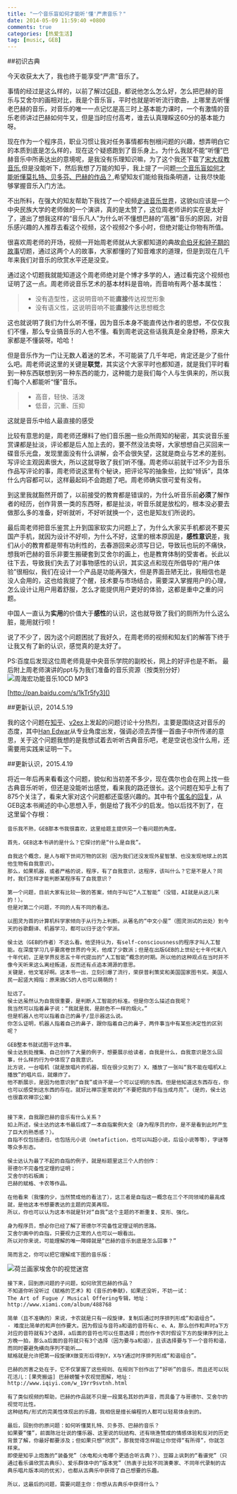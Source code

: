 ```yaml
---
title: "一个音乐盲如何才能听'懂'严肃音乐？"
date: 2014-05-09 11:59:40 +0800
comments: true
categories: [热爱生活]
tag: [music, GEB]
---
```


##初识古典

今天收获太大了，我也终于能享受“严肃”音乐了。

事情的经过是这么样的，以前了解过[GEB][]，都说他怎么怎么好，怎么把巴赫的音乐与艾舍尔的画相对比，我是个音乐盲，平时也就是听听流行歌曲，上哪里去听懂老巴赫的音乐，对音乐的唯一一点记忆是高三时上基本能力课时，一个有激情的音乐老师讲过巴赫如何牛叉，但是当时应付高考，谁去认真理睬这60分的基本能力呀。

现在作为一个程序员，职业习惯让我对任务事情都有刨根问题的兴趣，想弄明白它的本质到底是怎么样的，现在这个疑惑跑到了音乐身上。为什么我就不能“听懂”巴赫音乐中所表达出的意境呢，是我没有乐理知识嘛，为了这个我还下载了[宋大叔教音乐][songdashu],但是没能听下，然后我想了万能的知乎，我上提了一问题[一个音乐盲如何才能听懂莫扎特、贝多芬、巴赫的作品？][zhihu],希望知友们能给我指条明道，让我尽快能够掌握音乐入门方法。

不出所料，在强大的知友帮助下我找了一个视频[走进音乐世界][goto-music]，这貌似应该是一个中央民族大学的老师做的一个演讲，真的是太赞了，这位周老师讲的实在是太好了，道出了想我这样的“音乐凡人”为什么听不懂想巴赫的“高雅”音乐的原因，对音乐感兴趣的人推荐去看这个视频，这个视频2个多小时，但绝对能让你物有所值。

很喜欢周老师的开场，视频一开始周老师就从大家都知道的典故[俞伯牙和钟子期的故事][gaoshanliushui]切题，通过这两个人的故事，大家都懂的了知音难求的道理，但是到现在几千年来我们对音乐的欣赏水平还是没变。

通过这个切题我就能知道这个周老师绝对是个博才多学的人，通过看完这个视频也证明了这一点。周老师说音乐艺术的基本材料是音响，而音响有两个基本属性：

>- 没有造型性，这说明音响不能**直接**传达视觉形象
>- 没有语义性，这说明音响不能**直接**传达思想概念

 这也就说明了我们为什么听不懂，因为音乐本身不能直传达作者的思想，不仅仅我们不懂，那么专业搞音乐的人也不懂。看到周老说这些话我真是全身舒畅，原来大家都是不懂装呀。哈哈！

但是音乐作为一门让无数人着迷的艺术，不可能装了几千年吧，肯定还是少了些什么吧。周老师说这里的关键是**联觉**，其实这个大家平时也都知道，就是我们平时看到一种东西联想到另一种东西的能力，这种能力是我们每个人与生俱来的，所以我们每个人都能听“懂”音乐。

>- 高音，轻快、活泼
>- 低音，沉重、压抑

这就是音乐中给人最直接的感受

比较有意思的是，周老师还爆料了他们音乐圈一些众所周知的秘密，其实说音乐鉴赏课都是扯淡，评论都是后人加上去的，要不然没法卖呀，大家想想自己买回来一碟音乐光盘，发现里面没有什么讲解，会不会很失望，这就是商业与艺术的差别。写评论主观因素很大，所以这就导致了我们听不懂。周老师以前就干过不少为音乐作品写评论的事，周老师说这里有个秘诀，把评论写的抽象些，比如“倾诉”，具体什么内容都可以，这样最起码不会跑题了吧。周老师确实很可爱有没有。

到这里我就豁然开朗了，以前接受的教育都是错误的，为什么听音乐前**必须**了解作者的经历，创作背景一类的东西呀，都是扯淡，听音乐就是放松的，根本没必要去做那么多的准备，好听就听，不好听就换一个，这也是知友们所说的。

最后周老师把音乐鉴赏上升到国家软实力问题上了，为什么大家买手机都说不要买国产手机，就因为设计不好呗，为什么不好，这里的根本原因是，**感性意识**差，我们从小的教育都是带有功利性的，去春游回来必须写日记，导致玩也玩的不痛快，想我听巴赫的音乐非要生搬硬套到艾舍尔的画上，也是教育体制的受害者。长此以往下去，导致我们失去了对事物感性的认识，其实这点和现在所倡导的“用户体验”很相似，我们在设计一个产品是功能再强大，但是界面丑陋无比，我相信也是没人会用的，这也给我提了个醒，技术要与市场结合，需要深入掌握用户的心理，怎么设计让用户用着舒服，怎么才能提供用户更好的体验，这都是重中之重的问题。

中国人一直认为**实用**的价值大于**感性**的认识，这也就导致了我们的厕所为什么这么脏，能用就行呗！

说了不少了，因为这个问题困扰了我好久，在周老师的视频和知友们的解答下终于让我又有了新的认识，感觉真的是太好了。

PS:百度后发现这位周老师竟是中央音乐学院的副校长，网上的好评也是不断。
最后附上周老师演讲的ppt与为我们准备的音乐资源（按类别分好）
<img src="http://img03.taobaocdn.com/imgextra/i3/581166664/TB2m4K_apXXXXX5XXXXXXXXXXXX_!!581166664.png" alt="周海宏功能音乐10CD MP3"/>

[http://pan.baidu.com/s/1kTr5fy3]()

##更新认识，2014.5.19

我的这个问题在[知乎][zhihu]、[v2ex](http://v2ex.com/t/111959)上发起的问题讨论十分热烈，主要是围绕这对音乐的态度，其中[Han Edwar][han-edwar]从专业角度出发，强调必须去弄懂一首曲子中所传递的意思，关于这个问题我想的是我想试着去听听古典音乐吧，老是空说也没什么用，还需要用实践来证明一下。

##更新认识，2015.4.19

将近一年后再来看看这个问题，貌似和当初差不多少，现在偶尔也会在网上找一些古典音乐听听，但还是没能听出感觉，看来我的路还很长。这个问题在知乎上有了875个关注了，看来大家对这个问题都还蛮感兴趣的。其中有个[匿名的回复](http://www.zhihu.com/question/23698905/answer/34179234)，从GEB这本书阐述的中心思想入手，倒是给了我不少的启发。怕以后找不到了，在这里留个存根：

    音乐我不熟，GEB那本书我很喜欢，这里给题主提供另一个看问题的角度。

    首先，GEB这本书讲的是什么？它探讨的是“什么是自我”。

    自我这个概念，是人与眼下世间万物的区别（因为我们还没发现外星智慧、也没发现地球上的其他生物有自我意识）。
    那么，如果机器，或者严格的说，程序，有了自我意识，这程序，该叫什么？它是不是人？同时，我们怎样才能判断某程序有了自我意识？

    第一个问题，目前大家有比较一致的答案，倾向于叫它“人工智能”（没错，AI就是从这儿来的！）。
    但是对第二个问题，不同的人有不同的看法。

    以图灵为首的计算机科学家倾向于从行为上判断。从著名的“中文小屋”（图灵测试的出处）到今天的谷歌翻译、机器学习，都可以归于这个学派。

    侯士达（GEB的作者）不这么看。他坚持认为，有self-consciousness的程序才叫人工智能。在深度学习几乎要席卷世界的今天，他成了少数派；但是在出版GEB的上世纪七十年代末八十年代初，正是学界反思五十年代提出的“人工智能”概念的时期。所以他的这种观点在当时并不像今天听来这么离经叛道，反而还有点追本溯源的意思。
    关键是，他文笔好啊。这本书一出，立刻引爆了流行，荣获普利策奖和美国国家图书奖。美国人民一起竖大拇指：原来搞CS的人也可以萌萌的！

    扯远了。
    侯士达虽然认为自我很重要，是判断人工智能的标准。但是你怎么描述自我呢？
    我当然可以指着鼻子说：“我就是我，是颜色不一样的烟火。”
    但是机器人也可以指着自己的鼻子/显示器这么说。
    你怎么证明，机器人指着自己的鼻子，跟你指着自己的鼻子，两件事当中有某些决定性的区别呢？

    GEB整本书就试图干这件事。
    侯士达到处搜集、自己创作了大量的例子，想要展示给读者，自我是什么，自我意识是怎么回事，什么样的行为中体现了自我意识。
    比方说，一台唱机（就是放唱片的机器，现在很少见到了）X，播放了一张叫“我不能在唱机X上播放”的唱片后，就爆炸了。
    他不断展示，是因为他意识到“自我”或许不是一个可以证明的东西。但是他知道这东西存在，你也可以感受到这东西的存在。就好比禅宗里常说的“不要把我的手指当成月亮”。（是的，侯士达也很喜欢禅宗公案）


    接下来，自我跟巴赫的音乐有什么关系？
    如上所述，侯士达的这本书最后成了一本自指案例大全（身为程序员的你，是不是看到此时产生了巨大的熟悉感？）。
    自指不仅包括递归，也包括元小说（metafiction，也可以叫超小说，后设小说等等），字谜等等众多形态。

    侯士达认为最了不起的自指的例子，就是标题里这三个人的创作：
    哥德尔不完备性定理的证明；
    艾舍尔的石板画；
    巴赫的赋格、卡农等作品。

    在他看来（我懂的少，当然赞成他的看法了），这三者是自指这一概念在三个不同领域的最高成就，是他这本书想要表达的主题的完美再现。
    所以，你也可以认为这本书就是针对“自我”这个主题的不断重复、变形、强化。

    身为程序员，想必你已经了解了哥德尔不完备性定理证明的思路。
    艾舍尔画中的自指，只要视力正常的人也可以一眼看出。
    所以对你来说，可能理解的唯一障碍就是“巴赫的音乐到底是怎么回事？”

    简而言之，你可以把它理解成下图的音乐版：

![荷兰画家埃舍尔的视觉迷宫](http://img04.taobaocdn.com/imgextra/i4/581166664/TB2J1Y2cpXXXXc_XXXXXXXXXXXX_!!581166664.jpg)

    接下来，回到原问题的子问题，如何欣赏巴赫的作品？
    不知道你听没听过《赋格的艺术》和《音乐的奉献》，如果还没听，不妨一试：
    The Art of Fugue / Musical Offering专辑，地址：http://www.xiami.com/album/488768

    简单（且不准确的）来说，卡农就是只有一段旋律，复制后通过时序排列形成“和谐组合”。
    - 难度比简单的和声创作要大。因为假设与音符a和谐的音符有c、e、A，那么创作和声时a下方对应的音符就有3个选择，a后面的音符也可以任意选择；而创作卡农时假设下方的旋律序列比上方晚一拍，那么a后面的音符就只有3个选择（因为要与a和谐），且该选择要与下一个音符和谐，而同时要避免横向序列不能听……
    赋格就是允许把第一段旋律X做变形后得到Y，X与Y通过时序排列形成“和谐组合”。

    巴赫的厉害之处在于，它不仅掌握了这些规则、在规则下创作出了“好听”的音乐，而且还可以玩花活儿：[果壳搬运] 巴赫螃蟹卡农视觉图解，地址：http://www.iqiyi.com/w_19rr9svtnh.html

    有了类似视频的帮助，巴赫的作品就不只是一段莫名其妙的声音，而具备了与哥德尔、艾舍尔的视觉可比性。
    这种结构/形式的完美性体现出的乐趣，我相信是擅长编程的人都可以轻易体会到的。

    最后，回到你的原问题：如何听懂莫扎特、贝多芬、巴赫的音乐？
    如果要“懂”，前面陈壮壮说的懂乐器、这里说的玩结构、还有晓渔赞成的情感体验和反对的历史背景了解，你最好都要涉及；但如果只想“欣赏”，那我觉得怎样能让你觉得“有所得”，你就怎样来。
    即使是知乎上炮轰的“装备党”（水电和火电哪个更适合听古典？）、豆瓣上讽刺的“看谱党”（只通过看乐谱欣赏古典乐）、爱乐群体中的“版本党”（热衷于比较不同演奏家、不同年代录制的古典乐唱片版本间的优劣），也都从古典乐中获得了自己想要的乐趣。

    所以，这最后的问题，需要问题主你：你想从古典乐中获得什么？



[GEB]: http://book.douban.com/subject/1291204/
[songdashu]: http://www.56.com/w43/album-aid-8156170.html
[zhihu]: http://www.zhihu.com/question/23698905
[goto-music]: http://www.tudou.com/programs/view/6ULRRxqmBFM/
[gaoshanliushui]: http://baike.baidu.com/view/42504.htm?fr=aladdin#2
[han-edwar]: http://www.zhihu.com/people/han-edward
